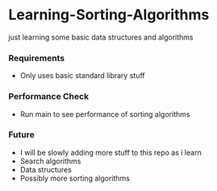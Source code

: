 # Learning-Sorting-Algorithms
just learning some basic data structures and algorithms

### Requirements
- Only uses basic standard library stuff

### Performance Check
- Run main to see performance of sorting algorithms

### Future
- I will be slowly adding more stuff to this repo as i learn
- Search algorithms
- Data structures
- Possibly more sorting algorithms
